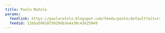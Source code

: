 ```yaml
---
title: Paolo Rotolo
params:
  feedlink: https://paolorotolo.blogspot.com/feeds/posts/default?alt=rss
  feedid: 11b5a5981075029db3e4a39c43625949
---
```

